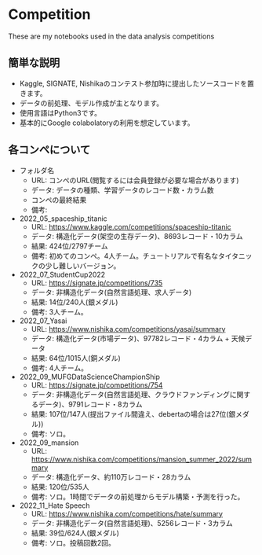 # Competition
These are my notebooks used in the data analysis competitions

## 簡単な説明
- Kaggle, SIGNATE, Nishikaのコンテスト参加時に提出したソースコードを置きます。
- データの前処理、モデル作成が主となります。
- 使用言語はPython3です。
- 基本的にGoogle colabolatoryの利用を想定しています。
 
## 各コンペについて
- フォルダ名
  - URL: コンペのURL(閲覧するには会員登録が必要な場合があります)
  - データ: データの種類、学習データのレコード数・カラム数
  - コンペの最終結果
  - 備考: 
- 2022_05_spaceship_titanic
  - URL: https://www.kaggle.com/competitions/spaceship-titanic
  - データ: 構造化データ(架空の生存データ)、8693レコード・10カラム
  - 結果: 424位/2797チーム
  - 備考: 初めてのコンペ。4人チーム。チュートリアルで有名なタイタニックの少し難しいバージョン。
- 2022_07_StudentCup2022
  - URL: https://signate.jp/competitions/735
  - データ: 非構造化データ(自然言語処理、求人データ)
  - 結果: 14位/240人(銀メダル)
  - 備考: 3人チーム。
- 2022_07_Yasai 
  - URL: https://www.nishika.com/competitions/yasai/summary
  - データ: 構造化データ(市場データ)、97782レコード・4カラム + 天候データ
  - 結果: 64位/1015人(銅メダル)
  - 備考: 4人チーム。
- 2022_09_MUFGDataScienceChampionShip
  - URL: https://signate.jp/competitions/754
  - データ: 非構造化データ(自然言語処理、クラウドファンディングに関するデータ)、9791レコード・8カラム
  - 結果: 107位/147人(提出ファイル間違え、debertaの場合は27位(銀メダル))
  - 備考: ソロ。
- 2022_09_mansion
  - URL: https://www.nishika.com/competitions/mansion_summer_2022/summary
  - データ: 構造化データ、約110万レコード・28カラム
  - 結果: 120位/535人
  - 備考: ソロ。1時間でデータの前処理からモデル構築・予測を行った。
- 2022_11_Hate Speech
  - URL: https://www.nishika.com/competitions/hate/summary
  - データ: 非構造化データ(自然言語処理)、5256レコード・3カラム
  - 結果: 39位/624人(銀メダル)
  - 備考: ソロ。投稿回数2回。
